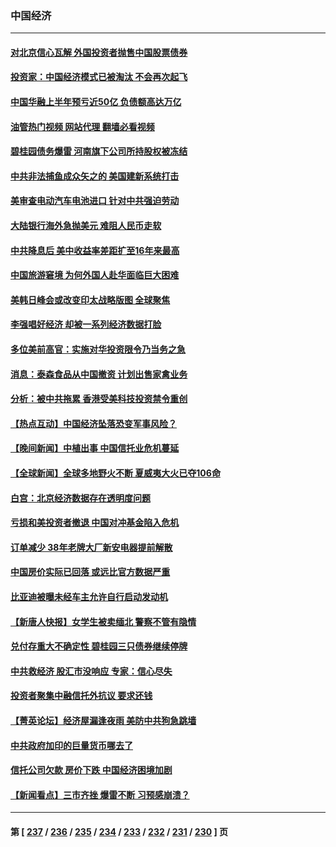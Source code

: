 ### 中国经济
---
#### [对北京信心瓦解 外国投资者抛售中国股票债券](../../pages/ncid283/n14056140.md?08180845) 
#### [投资家：中国经济模式已被淘汰 不会再次起飞](../../pages/ncid283/n14056209.md?08180845) 
#### [中国华融上半年预亏近50亿 负债额高达万亿](../../pages/ncid283/n14056196.md?08180845) 
#### [油管热门视频 网站代理 翻墙必看视频](http://138.2.39.72:81/youtube.html?epic-marker?08180845)
#### [碧桂园债务爆雷 河南旗下公司所持股权被冻结](../../pages/ncid283/n14056185.md?08180845) 
#### [中共非法捕鱼成众矢之的 美国建新系统打击](../../pages/ncid283/n14056107.md?08180845) 
#### [美审查电动汽车电池进口 针对中共强迫劳动](../../pages/ncid283/n14055986.md?08180845) 
#### [大陆银行海外急抛美元 难阻人民币走软](../../pages/ncid283/n14056085.md?08180845) 
#### [中共降息后 美中收益率差距扩至16年来最高](../../pages/ncid283/n14056080.md?08180845) 
#### [中国旅游窘境 为何外国人赴华面临巨大困难](../../pages/ncid283/n14056014.md?08180845) 
#### [美韩日峰会或改变印太战略版图 全球聚焦](../../pages/ncid283/n14055908.md?08180845) 
#### [李强唱好经济 却被一系列经济数据打脸](../../pages/ncid283/n14055821.md?08180845) 
#### [多位美前高官：实施对华投资限令乃当务之急](../../pages/ncid283/n14055844.md?08180845) 
#### [消息：泰森食品从中国撤资 计划出售家禽业务](../../pages/ncid283/n14055749.md?08180845) 
#### [分析：被中共拖累 香港受美科技投资禁令重创](../../pages/ncid283/n14055699.md?08180845) 
#### [【热点互动】中国经济坠落恐变军事风险？](../../pages/ncid283/n14055394.md?08180845) 
#### [【晚间新闻】中植出事 中国信托业危机蔓延](../../pages/ncid283/n14055710.md?08180845) 
#### [【全球新闻】全球多地野火不断 夏威夷大火已夺106命](../../pages/ncid283/n14055711.md?08180845) 
#### [白宫：北京经济数据存在透明度问题](../../pages/ncid283/n14055663.md?08180845) 
#### [亏损和美投资者撤退 中国对冲基金陷入危机](../../pages/ncid283/n14054738.md?08180845) 
#### [订单减少 38年老牌大厂新安电器提前解散](../../pages/ncid283/n14055447.md?08180845) 
#### [中国房价实际已回落 或远比官方数据严重](../../pages/ncid283/n14055523.md?08180845) 
#### [比亚迪被曝未经车主允许自行启动发动机](../../pages/ncid283/n14055374.md?08180845) 
#### [【新唐人快报】女学生被卖缅北 警察不管有隐情](../../pages/ncid283/n14055397.md?08180845) 
#### [兑付存重大不确定性 碧桂园三只债券继续停牌](../../pages/ncid283/n14055425.md?08180845) 
#### [中共救经济 股汇市没响应 专家：信心尽失](../../pages/ncid283/n14055229.md?08180845) 
#### [投资者聚集中融信托外抗议 要求还钱](../../pages/ncid283/n14055377.md?08180845) 
#### [【菁英论坛】经济屋漏逢夜雨 美防中共狗急跳墙](../../pages/ncid283/n14055317.md?08180845) 
#### [中共政府加印的巨量货币哪去了](../../pages/ncid283/n14055322.md?08180845) 
#### [信托公司欠款 房价下跌 中国经济困境加剧](../../pages/ncid283/n14055287.md?08180845) 
#### [【新闻看点】三市齐挫 爆雷不断 习预感崩溃？](../../pages/ncid283/n14055314.md?08180845) 

---
#### 第 [ [237](./237.md?08180845) / [236](./236.md?08180845) / [235](./235.md?08180845) / [234](./234.md?08180845) / [233](./233.md?08180845) / [232](./232.md?08180845) / [231](./231.md?08180845) / [230](./230.md?08180845) ] 页
